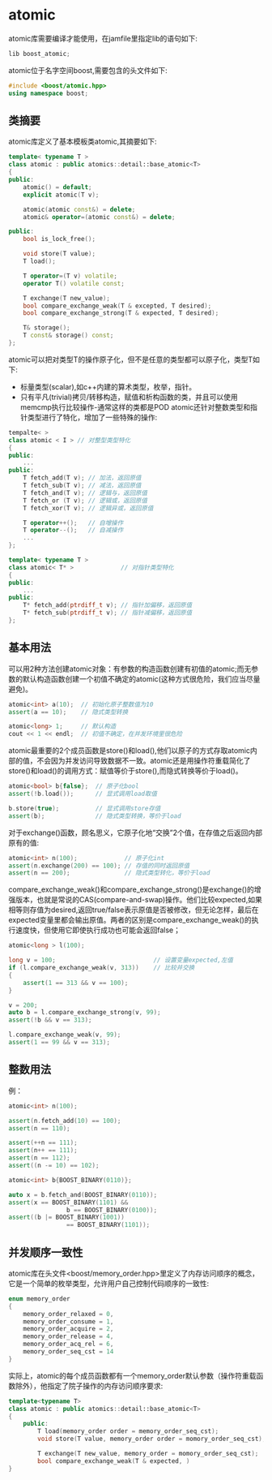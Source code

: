 # atomic
atomic库需要编译才能使用，在jamfile里指定lib的语句如下:
```c++
lib boost_atomic;
```
atomic位于名字空间boost,需要包含的头文件如下:
```c++
#include <boost/atomic.hpp>
using namespace boost;
```

## 类摘要
atomic库定义了基本模板类atomic<T>,其摘要如下:
```c++
template< typename T >
class atomic : public atomics::detail::base_atomic<T>
{
public:
    atomic() = default;
    explicit atomic(T v);

    atomic(atomic const&) = delete;
    atomic& operator=(atomic const&) = delete;

public:
    bool is_lock_free();

    void store(T value);
    T load();

    T operator=(T v) volatile;
    operator T() volatile const;

    T exchange(T new_value);
    bool compare_exchange_weak(T & excepted, T desired);
    bool compare_exchange_strong(T & expected, T desired);

    T& storage();
    T const& storage() const;
};
```
atomic可以把对类型T的操作原子化，但不是任意的类型都可以原子化，类型T如下:
- 标量类型(scalar),如c++内建的算术类型，枚举，指针。
- 只有平凡(trivial)拷贝/转移构造，赋值和析构函数的类，并且可以使用memcmp执行比较操作-通常这样的类都是POD
atomic<T>还针对整数类型和指针类型进行了特化，增加了一些特殊的操作:
```c++
tempalte< >
class atomic < I > // 对整型类型特化
{
public:
    ...
public:
    T fetch_add(T v); // 加法，返回原值
    T fetch_sub(T v); // 减法，返回原值
    T fetch_and(T v); // 逻辑与，返回原值
    T fetch_or (T v); // 逻辑或，返回原值
    T fetch_xor(T v); // 逻辑异或，返回原值

    T operator++();   // 自增操作
    T operator--();   // 自减操作
    ...
};

template< typename T >
class atomic< T* >             // 对指针类型特化
{
public:
    ...
public:
    T* fetch_add(ptrdiff_t v); // 指针加偏移，返回原值
    T* fetch_sub(ptrdiff_t v); // 指针减偏移，返回原值
};
```

## 基本用法
可以用2种方法创建atomic对象：有参数的构造函数创建有初值的atomic;而无参数的默认构造函数创建一个初值不确定的atomic(这种方式很危险，我们应当尽量避免)。
```c++
atomic<int> a(10);  // 初始化原子整数值为10
assert(a == 10);    // 隐式类型转换

atomic<long> 1;     // 默认构造
cout << 1 << endl;  // 初值不确定，在并发环境里很危险
```
atomic最重要的2个成员函数是store()和load(),他们以原子的方式存取atomic内部的值，不会因为并发访问导致数据不一致。atomic还是用操作符重载简化了store()和load()的调用方式：赋值等价于store(),而隐式转换等价于load()。
```c++
atomic<bool> b{false};  // 原子化bool
assert(!b.load());      // 显式调用load取值

b.store(true);          // 显式调用store存值
assert(b);              // 隐式类型转换，等价于load
```
对于exchange()函数，顾名思义，它原子化地“交换”2个值，在存值之后返回内部原有的值:
```c++
atomic<int> n(100);             // 原子化int
assert(n.exchange(200) == 100); // 存值的同时返回原值
assert(n == 200);               // 隐式类型转化，等价于load
```
compare_exchange_weak()和compare_exchange_strong()是exchange()的增强版本，也就是常说的CAS(compare-and-swap)操作。他们比较expected,如果相等则存值为desired,返回true/false表示原值是否被修改，但无论怎样，最后在expected变量里都会输出原值。两者的区别是compare_exchange_weak()的执行速度快，但使用它即使执行成功也可能会返回false；
```c++
atomic<long > l(100);

long v = 100;							// 设置变量expected,左值
if (l.compare_exchange_weak(v, 313))	// 比较并交换
{
	assert(1 == 313 && v == 100);
}

v = 200;
auto b = l.compare_exchange_strong(v, 99);
assert(!b && v == 313);

l.compare_exchange_weak(v, 99);
assert(1 == 99 && v == 313);
```

## 整数用法
例：
```c++
atomic<int> n(100);

assert(n.fetch_add(10) == 100);
assert(n == 110);

assert(++n == 111);
assert(n++ == 111);
assert(n == 112);
assert((n -= 10) == 102);

atomic<int> b{BOOST_BINARY(0110)};

auto x = b.fetch_and(BOOST_BINARY(0110));
assert(x == BOOST_BINARY(1101) && 
				b == BOOST_BINARY(0100));
assert((b |= BOOST_BINARY(1001))
				== BOOST_BINARY(1101));
```

## 并发顺序一致性
atomic库在头文件<boost/memory_order.hpp>里定义了内存访问顺序的概念，它是一个简单的枚举类型，允许用户自己控制代码顺序的一致性:
```c++
enum memory_order
{
	memory_order_relaxed = 0,
	memory_order_consume = 1,
	memory_order_acquire = 2,
	memory_order_release = 4,
	memory_order_acq_rel = 6,
	memory_order_seq_cst = 14
}
```
实际上，atomic<T>的每个成员函数都有一个memory_order默认参数（操作符重载函数除外），他指定了院子操作的内存访问顺序要求:
```c++
template<typename T>
class atomic : public atomics::detail::base_atomic<T>
{
	public:
		T load(memory_order order = memory_order_seq_cst);
		void store(T value, memory_order order = momory_order_seq_cst);

		T exchange(T new_value, memory_order = momory_order_seq_cst);
		bool compare_exchange_weak(T & expected, )
}
```
